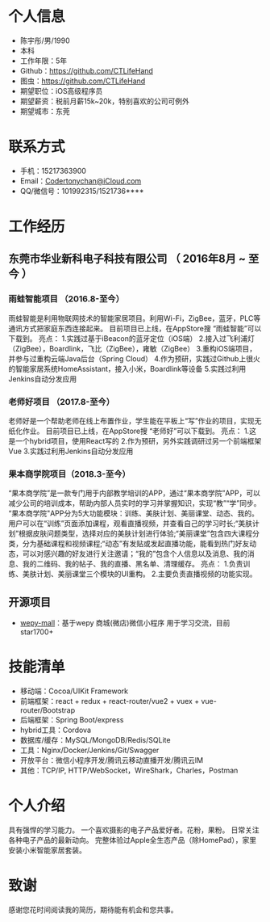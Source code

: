 # 个人信息

* 陈宇彤/男/1990
* 本科
* 工作年限：5年
* Github：https://github.com/CTLifeHand
* 图虫：https://github.com/CTLifeHand
* 期望职位：iOS高级程序员
* 期望薪资：税前月薪15k~20k，特别喜欢的公司可例外
* 期望城市：东莞

# 联系方式
* 手机：15217363900
* Email：Codertonychan@iCloud.com
* QQ/微信号：101992315/1521736****

# 工作经历

## 东莞市华业新科电子科技有限公司 （ 2016年8月 ~ 至今 ）

### 雨蛙智能项目 （2016.8-至今）

雨蛙智能是利用物联网技术的智能家居项目。利用Wi-Fi，ZigBee，蓝牙，PLC等通讯方式把家庭东西连接起来。
目前项目已上线，在AppStore搜 “雨蛙智能”可以下载到。
亮点：
1.实践过基于iBeacon的蓝牙定位（iOS端）
2.接入过飞利浦灯（ZigBee），Boardlink，飞比（ZigBee），雍敏（ZigBee）
3.重构iOS端项目，并参与过重构云端Java后台（Spring Cloud）
4.作为预研，实践过Github上很火的智能家居系统HomeAssistant，接入小米，Boardlink等设备
5.实践过利用Jenkins自动分发应用

### 老师好项目 （2017.8-至今）

老师好是一个帮助老师在线上布置作业，学生能在平板上“写”作业的项目，实现无纸化作业。
目前项目已上线，在AppStore搜 “老师好”可以下载到。
亮点：
1.这是一个hybrid项目，使用React写的
2.作为预研，另外实践调研过另一个前端框架 Vue
3.实践过利用Jenkins自动分发应用

### 果本商学院项目（2018.3-至今）

“果本商学院”是一款专门用于内部教学培训的APP，通过“果本商学院”APP，可以减少公司的培训成本，帮助内部人员实时的学习并掌握知识，实现“教”“学”同步。
“果本商学院"APP分为5大功能模块：训练、美肤计划、美丽课堂、动态、我的。
用户可以在“训练”页面添加课程，观看直播视频，并查看自己的学习时长;“美肤计划”根据皮肤问题类型，选择对应的美肤计划进行体验;“美丽课堂”包含四大课程分类，分为基础课程和视频课程;“动态”有发贴或发起直播功能，能看到热门好友动态，可以对感兴趣的好友进行关注邀请；“我的”包含个人信息以及消息、我的消息、我的二维码、我的帖子、我的直播、黑名单、清理缓存。
亮点：
1.负责训练、美肤计划、美丽课堂三个模块的UI重构。
2.主要负责直播视频的功能实现。

## 开源项目

* [wepy-mall](https://github.com/dyq086/wepy-mall)：基于wepy 商城(微店)微信小程序 用于学习交流，目前star1700+

# 技能清单
* 移动端：Cocoa/UIKit Framework
* 前端框架：react + redux + react-router/vue2 + vuex + vue-router/Bootstrap
* 后端框架：Spring Boot/express
* hybrid工具：Cordova
* 数据库/缓存：MySQL/MongoDB/Redis/SQLite
* 工具：Nginx/Docker/Jenkins/Git/Swagger
* 开放平台：微信小程序开发/腾讯云移动直播开发/腾讯云IM
* 其他：TCP/IP, HTTP/WebSocket，WireShark，Charles，Postman

# 个人介绍
具有强悍的学习能力。
一个喜欢摄影的电子产品爱好者。花粉，果粉。
日常关注各种电子产品的最新动向。
完整体验过Apple全生态产品（除HomePad），家里安装小米智能家居套装。

# 致谢
感谢您花时间阅读我的简历，期待能有机会和您共事。